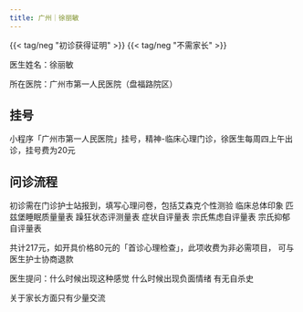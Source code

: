 ```yaml
---
title: 广州｜徐丽敏
---
```


{{< tag/neg "初诊获得证明" >}} {{< tag/neg "不需家长" >}}

医生姓名：徐丽敏

所在医院：广州市第一人民医院（盘福路院区）

## 挂号

小程序「广州市第一人民医院」挂号，精神-临床心理门诊，徐医生每周四上午出诊，挂号费为20元

## 问诊流程

初诊需在门诊护士站报到，填写心理问卷，包括艾森克个性测验 临床总体印象 匹兹堡睡眠质量量表 躁狂状态评测量表 症状自评量表 宗氏焦虑自评量表 宗氏抑郁自评量表

共计217元，如开具价格80元的「首诊心理检查」，此项收费为非必需项目， 可与医生护士协商退款

医生提问：什么时候出现这种感觉 什么时候出现负面情绪 有无自杀史 

关于家长方面只有少量交流


